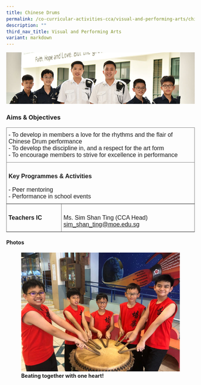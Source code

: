 ```yaml
---
title: Chinese Drums
permalink: /co-curricular-activities-cca/visual-and-performing-arts/chinese-drums/
description: ""
third_nav_title: Visual and Performing Arts
variant: markdown
---
```

![](/images/Website%20Banners%20Subpage/948x260%20masterhead%20-%20Co%20Curricular%20Activities4.jpg)

### Aims &amp; Objectives

<style type="text/css">
.tg  {border-collapse:collapse;border-spacing:0;}
.tg td{border-color:black;border-style:solid;border-width:1px;font-family:Arial, sans-serif;font-size:16px;
  overflow:hidden;padding:10px 5px;word-break:normal;}
.tg th{border-color:black;border-style:solid;border-width:1px;font-family:Arial, sans-serif;font-size:16px;
  font-weight:normal;overflow:hidden;padding:10px 5px;word-break:normal;}
.tg .tg-0pky{border-color:inherit;text-align:left;vertical-align:top}
</style>
<table class="tg">
<thead>
  <tr>
    <th class="tg-0pky" colspan="2"><span style="font-weight:bold">           </span>
			- To develop in members a love for the rhythms and the flair of Chinese Drum performance<br>
			- To develop the discipline in, and a respect for the art form<br>
			- To encourage members to strive for excellence in performance<br>
		</th>
  </tr>
</thead>
<tbody>
  <tr>
    <td class="tg-0pky" colspan="2"><br><span style="font-weight:bold;font-style:normal">Key Programmes &amp; Activities</span><br><br>- Peer mentoring<br>- Performance in school events</td>
  </tr>
  <tr>
     <td class="tg-0pky"><br><span style="font-weight:bold">Teachers IC</span></td>
    <td class="tg-0pky"><br><span style="font-weight:400;font-style:normal">Ms. Sim Shan Ting  (CCA Head) </span><br><a href="mailto:sim_shan_ting@moe.edu.sg" target="_blank" rel="noopener noreferrer">sim_shan_ting@moe.edu.sg</a>
		</td>
  </tr>
</tbody>
</table>


#### Photos

<figure>
<img src="/images/Beating%20together%20with%20one%20heart.png">
<figcaption><strong>Beating together with one heart! </strong> </figcaption>
</figure>
